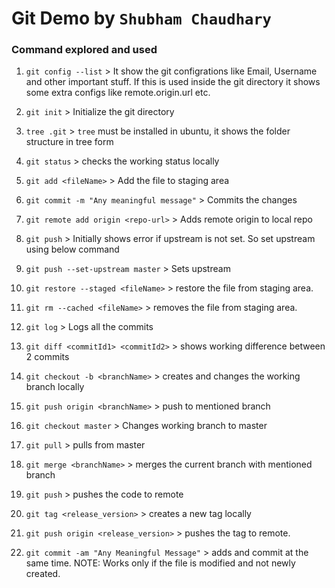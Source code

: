 # Git Demo by `Shubham Chaudhary`

### Command explored and used

1. `git config --list` > It show the git configrations like Email, Username and other important stuff. If this is used inside the git directory it shows some extra configs like remote.origin.url etc.

1. `git init` > Initialize the git directory
1. `tree .git` > `tree` must be installed in ubuntu, it shows the folder structure in tree form
1. `git status` > checks the working status locally
1. `git add <fileName>` > Add the file to staging area
1. `git commit -m "Any meaningful message"` > Commits the changes
1. `git remote add origin <repo-url>` > Adds remote origin to local repo
1. `git push` > Initially shows error if upstream is not set. So set upstream using below command
1. `git push --set-upstream master` > Sets upstream
1. `git restore --staged <fileName>` > restore the file from staging area.
1. `git rm --cached <fileName>` > removes the file from staging area.
1. `git log` > Logs all the commits
1. `git diff <commitId1> <commitId2>` > shows working difference between 2 commits
1. `git checkout -b <branchName>` > creates and changes the working branch locally
1. `git push origin <branchName>` > push to mentioned branch
1. `git checkout master` > Changes working branch to master
1. `git pull` > pulls from master
1. `git merge <branchName>` > merges the current branch with mentioned branch
1. `git push` > pushes the code to remote
1. `git tag <release_version>` > creates a new tag locally
1. `git push origin <release_version>` > pushes the tag to remote.
1. `git commit -am "Any Meaningful Message"` > adds and commit at the same time. NOTE: Works only if the file is modified and not newly created.
